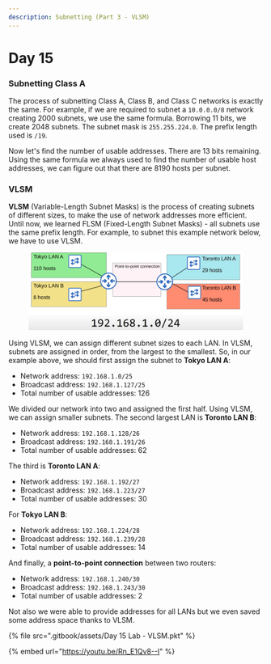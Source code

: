 ```yaml
---
description: Subnetting (Part 3 - VLSM)
---
```


# Day 15

### Subnetting Class A

The process of subnetting Class A, Class B, and Class C networks is exactly the same. For example, if we are required to subnet a `10.0.0.0/8` network creating 2000 subnets, we use the same formula. Borrowing 11 bits, we create 2048 subnets. The subnet mask is `255.255.224.0`. The prefix length used is `/19`.

Now let's find the number of usable addresses. There are 13 bits remaining. Using the same formula we always used to find the number of usable host addresses, we can figure out that there are 8190 hosts per subnet.

### VLSM

**VLSM** (Variable-Length Subnet Masks) is the process of creating subnets of different sizes, to make the use of network addresses more efficient. Until now, we learned FLSM (Fixed-Length Subnet Masks) - all subnets use the same prefix length. For example, to subnet this example network below, we have to use VLSM.

<figure><img src=".gitbook/assets/image (30).png" alt="vlsm network" width="563"><figcaption></figcaption></figure>

Using VLSM, we can assign different subnet sizes to each LAN. In VLSM, subnets are assigned in order, from the largest to the smallest. So, in our example above, we should first assign the subnet to **Tokyo LAN A**:&#x20;

* Network address: `192.168.1.0/25`
* Broadcast address: `192.168.1.127/25`
* Total number of usable addresses: 126

We divided our network into two and assigned the first half. Using VLSM, we can assign smaller subnets. The second largest LAN is **Toronto LAN B**:

* Network address: `192.168.1.128/26`
* Broadcast address: `192.168.1.191/26`
* Total number of usable addresses: 62

The third is **Toronto LAN A**:

* Network address: `192.168.1.192/27`
* Broadcast address: `192.168.1.223/27`
* Total number of usable addresses: 30

For **Tokyo LAN B**:

* Network address: `192.168.1.224/28`
* Broadcast address: `192.168.1.239/28`
* Total number of usable addresses: 14

And finally, a **point-to-point connection** between two routers:

* Network address: `192.168.1.240/30`
* Broadcast address: `192.168.1.243/30`
* Total number of usable addresses: 2

Not also we were able to provide addresses for all LANs but we even saved some address space thanks to VLSM.

{% file src=".gitbook/assets/Day 15 Lab - VLSM.pkt" %}

{% embed url="https://youtu.be/Rn_E1Qv8--I" %}
